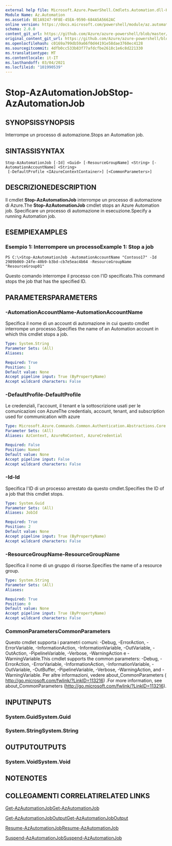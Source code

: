 ```yaml
---
external help file: Microsoft.Azure.PowerShell.Cmdlets.Automation.dll-Help.xml
Module Name: Az.Automation
ms.assetid: BE1A9247-9F8E-45EA-9590-684A5A5662AC
online version: https://docs.microsoft.com/powershell/module/az.automation/stop-azautomationjob
schema: 2.0.0
content_git_url: https://github.com/Azure/azure-powershell/blob/master/src/Automation/Automation/help/Stop-AzAutomationJob.md
original_content_git_url: https://github.com/Azure/azure-powershell/blob/master/src/Automation/Automation/help/Stop-AzAutomationJob.md
ms.openlocfilehash: c0169a799db59a66f0d44191e58dae3760ec4128
ms.sourcegitcommit: 4dfb0cc533b83f77afdcfbe2618c1e6c8d221330
ms.translationtype: MT
ms.contentlocale: it-IT
ms.lasthandoff: 03/04/2021
ms.locfileid: "101990539"
---
```

# <span data-ttu-id="8c6f4-101">Stop-AzAutomationJob</span><span class="sxs-lookup"><span data-stu-id="8c6f4-101">Stop-AzAutomationJob</span></span>

## <span data-ttu-id="8c6f4-102">SYNOPSIS</span><span class="sxs-lookup"><span data-stu-id="8c6f4-102">SYNOPSIS</span></span>
<span data-ttu-id="8c6f4-103">Interrompe un processo di automazione.</span><span class="sxs-lookup"><span data-stu-id="8c6f4-103">Stops an Automation job.</span></span>

## <span data-ttu-id="8c6f4-104">SINTASSI</span><span class="sxs-lookup"><span data-stu-id="8c6f4-104">SYNTAX</span></span>

```
Stop-AzAutomationJob [-Id] <Guid> [-ResourceGroupName] <String> [-AutomationAccountName] <String>
 [-DefaultProfile <IAzureContextContainer>] [<CommonParameters>]
```

## <span data-ttu-id="8c6f4-105">DESCRIZIONE</span><span class="sxs-lookup"><span data-stu-id="8c6f4-105">DESCRIPTION</span></span>
<span data-ttu-id="8c6f4-106">Il cmdlet **Stop-AzAutomationJob** interrompe un processo di automazione di Azure.</span><span class="sxs-lookup"><span data-stu-id="8c6f4-106">The **Stop-AzAutomationJob** cmdlet stops an Azure Automation job.</span></span>
<span data-ttu-id="8c6f4-107">Specificare un processo di automazione in esecuzione.</span><span class="sxs-lookup"><span data-stu-id="8c6f4-107">Specify a running Automation job.</span></span>

## <span data-ttu-id="8c6f4-108">ESEMPI</span><span class="sxs-lookup"><span data-stu-id="8c6f4-108">EXAMPLES</span></span>

### <span data-ttu-id="8c6f4-109">Esempio 1: Interrompere un processo</span><span class="sxs-lookup"><span data-stu-id="8c6f4-109">Example 1: Stop a job</span></span>
```
PS C:\>Stop-AzAutomationJob -AutomationAccountName "Contoso17" -Id 2989b069-24fe-40b9-b3bd-cb7e5eac4b64 -ResourceGroupName "ResourceGroup01"
```

<span data-ttu-id="8c6f4-110">Questo comando interrompe il processo con l'ID specificato.</span><span class="sxs-lookup"><span data-stu-id="8c6f4-110">This command stops the job that has the specified ID.</span></span>

## <span data-ttu-id="8c6f4-111">PARAMETERS</span><span class="sxs-lookup"><span data-stu-id="8c6f4-111">PARAMETERS</span></span>

### <span data-ttu-id="8c6f4-112">-AutomationAccountName</span><span class="sxs-lookup"><span data-stu-id="8c6f4-112">-AutomationAccountName</span></span>
<span data-ttu-id="8c6f4-113">Specifica il nome di un account di automazione in cui questo cmdlet interrompe un processo.</span><span class="sxs-lookup"><span data-stu-id="8c6f4-113">Specifies the name of an Automation account in which this cmdlet stops a job.</span></span>

```yaml
Type: System.String
Parameter Sets: (All)
Aliases:

Required: True
Position: 1
Default value: None
Accept pipeline input: True (ByPropertyName)
Accept wildcard characters: False
```

### <span data-ttu-id="8c6f4-114">-DefaultProfile</span><span class="sxs-lookup"><span data-stu-id="8c6f4-114">-DefaultProfile</span></span>
<span data-ttu-id="8c6f4-115">Le credenziali, l'account, il tenant e la sottoscrizione usati per le comunicazioni con Azure</span><span class="sxs-lookup"><span data-stu-id="8c6f4-115">The credentials, account, tenant, and subscription used for communication with azure</span></span>

```yaml
Type: Microsoft.Azure.Commands.Common.Authentication.Abstractions.Core.IAzureContextContainer
Parameter Sets: (All)
Aliases: AzContext, AzureRmContext, AzureCredential

Required: False
Position: Named
Default value: None
Accept pipeline input: False
Accept wildcard characters: False
```

### <span data-ttu-id="8c6f4-116">-Id</span><span class="sxs-lookup"><span data-stu-id="8c6f4-116">-Id</span></span>
<span data-ttu-id="8c6f4-117">Specifica l'ID di un processo arrestato da questo cmdlet.</span><span class="sxs-lookup"><span data-stu-id="8c6f4-117">Specifies the ID of a job that this cmdlet stops.</span></span>

```yaml
Type: System.Guid
Parameter Sets: (All)
Aliases: JobId

Required: True
Position: 2
Default value: None
Accept pipeline input: True (ByPropertyName)
Accept wildcard characters: False
```

### <span data-ttu-id="8c6f4-118">-ResourceGroupName</span><span class="sxs-lookup"><span data-stu-id="8c6f4-118">-ResourceGroupName</span></span>
<span data-ttu-id="8c6f4-119">Specifica il nome di un gruppo di risorse.</span><span class="sxs-lookup"><span data-stu-id="8c6f4-119">Specifies the name of a resource group.</span></span>

```yaml
Type: System.String
Parameter Sets: (All)
Aliases:

Required: True
Position: 0
Default value: None
Accept pipeline input: True (ByPropertyName)
Accept wildcard characters: False
```

### <span data-ttu-id="8c6f4-120">CommonParameters</span><span class="sxs-lookup"><span data-stu-id="8c6f4-120">CommonParameters</span></span>
<span data-ttu-id="8c6f4-121">Questo cmdlet supporta i parametri comuni: -Debug, -ErrorAction, -ErrorVariable, -InformationAction, -InformationVariable, -OutVariable, -OutAction, -PipelineVariable, -Verbose, -WarningAction e -WarningVariable.</span><span class="sxs-lookup"><span data-stu-id="8c6f4-121">This cmdlet supports the common parameters: -Debug, -ErrorAction, -ErrorVariable, -InformationAction, -InformationVariable, -OutVariable, -OutBuffer, -PipelineVariable, -Verbose, -WarningAction, and -WarningVariable.</span></span> <span data-ttu-id="8c6f4-122">Per altre informazioni, vedere about_CommonParameters ( http://go.microsoft.com/fwlink/?LinkID=113216) .</span><span class="sxs-lookup"><span data-stu-id="8c6f4-122">For more information, see about_CommonParameters (http://go.microsoft.com/fwlink/?LinkID=113216).</span></span>

## <span data-ttu-id="8c6f4-123">INPUT</span><span class="sxs-lookup"><span data-stu-id="8c6f4-123">INPUTS</span></span>

### <span data-ttu-id="8c6f4-124">System.Guid</span><span class="sxs-lookup"><span data-stu-id="8c6f4-124">System.Guid</span></span>

### <span data-ttu-id="8c6f4-125">System.String</span><span class="sxs-lookup"><span data-stu-id="8c6f4-125">System.String</span></span>

## <span data-ttu-id="8c6f4-126">OUTPUT</span><span class="sxs-lookup"><span data-stu-id="8c6f4-126">OUTPUTS</span></span>

### <span data-ttu-id="8c6f4-127">System.Void</span><span class="sxs-lookup"><span data-stu-id="8c6f4-127">System.Void</span></span>

## <span data-ttu-id="8c6f4-128">NOTE</span><span class="sxs-lookup"><span data-stu-id="8c6f4-128">NOTES</span></span>

## <span data-ttu-id="8c6f4-129">COLLEGAMENTI CORRELATI</span><span class="sxs-lookup"><span data-stu-id="8c6f4-129">RELATED LINKS</span></span>

[<span data-ttu-id="8c6f4-130">Get-AzAutomationJob</span><span class="sxs-lookup"><span data-stu-id="8c6f4-130">Get-AzAutomationJob</span></span>](./Get-AzAutomationJob.md)

[<span data-ttu-id="8c6f4-131">Get-AzAutomationJobOutput</span><span class="sxs-lookup"><span data-stu-id="8c6f4-131">Get-AzAutomationJobOutput</span></span>](./Get-AzAutomationJobOutput.md)

[<span data-ttu-id="8c6f4-132">Resume-AzAutomationJob</span><span class="sxs-lookup"><span data-stu-id="8c6f4-132">Resume-AzAutomationJob</span></span>](./Resume-AzAutomationJob.md)

[<span data-ttu-id="8c6f4-133">Suspend-AzAutomationJob</span><span class="sxs-lookup"><span data-stu-id="8c6f4-133">Suspend-AzAutomationJob</span></span>](./Suspend-AzAutomationJob.md)


